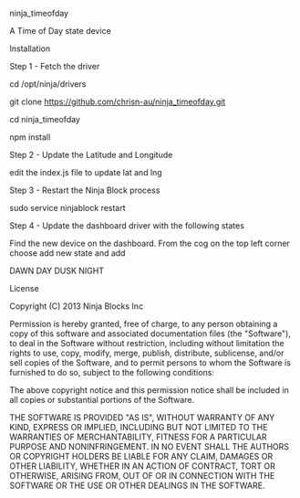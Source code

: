 ninja_timeofday

A Time of Day state device

Installation

Step 1 - Fetch the driver

cd /opt/ninja/drivers

git clone https://github.com/chrisn-au/ninja_timeofday.git

cd ninja_timeofday

npm install

Step 2 - Update the Latitude and Longitude

edit the index.js file to update lat and lng 

Step 3 - Restart the Ninja Block process

sudo service ninjablock restart

Step 4 - Update the dashboard driver with the following states

Find the new device on the dashboard. From the cog on the top left corner choose add new state and add

DAWN
DAY
DUSK
NIGHT


License

Copyright (C) 2013 Ninja Blocks Inc

Permission is hereby granted, free of charge, to any person obtaining a copy of this software and associated documentation files (the "Software"), to deal in the Software without restriction, including without limitation the rights to use, copy, modify, merge, publish, distribute, sublicense, and/or sell copies of the Software, and to permit persons to whom the Software is furnished to do so, subject to the following conditions:

The above copyright notice and this permission notice shall be included in all copies or substantial portions of the Software.

THE SOFTWARE IS PROVIDED "AS IS", WITHOUT WARRANTY OF ANY KIND, EXPRESS OR IMPLIED, INCLUDING BUT NOT LIMITED TO THE WARRANTIES OF MERCHANTABILITY, FITNESS FOR A PARTICULAR PURPOSE AND NONINFRINGEMENT. IN NO EVENT SHALL THE AUTHORS OR COPYRIGHT HOLDERS BE LIABLE FOR ANY CLAIM, DAMAGES OR OTHER LIABILITY, WHETHER IN AN ACTION OF CONTRACT, TORT OR OTHERWISE, ARISING FROM, OUT OF OR IN CONNECTION WITH THE SOFTWARE OR THE USE OR OTHER DEALINGS IN THE SOFTWARE.

